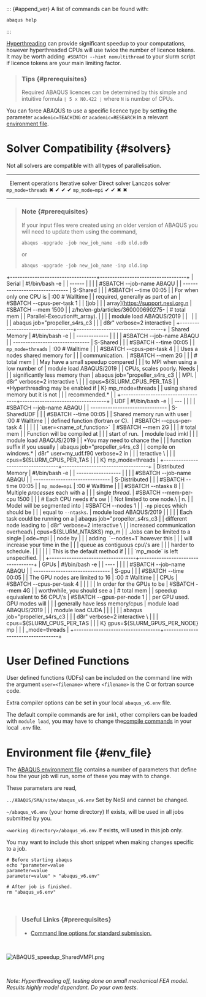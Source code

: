 ::: {#append_ver}
A list of commands can be found with:

    abaqus help
:::

[Hyperthreading](https://support.nesi.org.nz/hc/en-gb/articles/360000568236)
can provide significant speedup to your computations, however
hyperthreaded CPUs will use twice the number of licence tokens. It may
be worth adding  `#SBATCH --hint nomultithread` to your slurm script if
licence tokens are your main limiting factor.

<div>

</div>

<div>

> ### Tips {#prerequisites}
>
> Required ABAQUS licences can be determined by this simple and
> intuitive formula `⌊ 5 x N0.422 ⌋` where `N` is number of CPUs.

</div>

You can force ABAQUS to use a specific licence type by setting the
parameter `academic=TEACHING` or `academic=RESEARCH` in a relevant
[environment file](#env_file).

Solver Compatibility {#solvers}
====================

Not all solvers are compatible with all types of parallelisation.

  ------------------- -------------------- ------------------ --------------- ----------------
                      Element operations   Iterative solver   Direct solver   Lanczos solver
  `mp_mode=threads`   ✖                    ✔                  ✔               ✔
  `mp_mode=mpi`       ✔                    ✔                  ✖               ✖
  ------------------- -------------------- ------------------ --------------- ----------------

> ### Note {#prerequisites}
>
> If your input files were created using an older version of ABAQUS you
> will need to update them using the command,
>
>     abaqus -upgrade -job new_job_name -odb old.odb
>
> or
>
>     abaqus -upgrade -job new_job_name -inp old.inp

+-----------------------------------+-----------------------------------+
| Serial                            |     #!/bin/bash -e                |
| ------                            |                                   |
|                                   |     #SBATCH --job-name      ABAQU |
| -------------------------------   | S-Shared                          |
|                                   |     #SBATCH --time          00:05 |
| For when only one CPU is          | :00       # Walltime              |
| required, generally as part of an |     #SBATCH --cpus-per-task 1     |
| [job                              |                                   |
| array](https://support.nesi.org.n |     #SBATCH --mem           1500  |
| z/hc/en-gb/articles/360000690275- |          # total mem              |
| Parallel-Execution#t_array).      |                                   |
|                                   |     module load ABAQUS/2019       |
|                                   |                                   |
|                                   |     abaqus job="propeller_s4rs_c3 |
|                                   | d8r" verbose=2 interactive        |
+-----------------------------------+-----------------------------------+
| Shared Memory                     |     #!/bin/bash -e                |
| -------------                     |                                   |
|                                   |     #SBATCH --job-name      ABAQU |
| -------------------------------   | S-Shared                          |
|                                   |     #SBATCH --time          00:05 |
| `mp_mode=threads`                 | :00       # Walltime              |
|                                   |     #SBATCH --cpus-per-task 4     |
| Uses a nodes shared memory for    |                                   |
| communication.                    |     #SBATCH --mem           2G    |
|                                   |      # total mem                  |
| May have a small speedup compared |                                   |
| to MPI when using a low number of |     module load ABAQUS/2019       |
| CPUs, scales poorly. Needs        |                                   |
| significantly less memory than    |     abaqus job="propeller_s4rs_c3 |
| MPI.                              | d8r" verbose=2 interactive \      |
|                                   |         cpus=${SLURM_CPUS_PER_TAS |
| *Hyperthreading may be enabled if | K} mp_mode=threads                |
| using shared memory but it is not |                                   |
| recommended.*                     |                                   |
+-----------------------------------+-----------------------------------+
| UDF                               |     #!/bin/bash -e                |
| ---                               |                                   |
|                                   |     #SBATCH --job-name      ABAQU |
| -------------------------------   | S-SharedUDF                       |
|                                   |     #SBATCH --time          00:05 |
| Shared memory run with user       | :00       # Walltime              |
| defined function (fortran or C).  |     #SBATCH --cpus-per-task 4     |
|                                   |                                   |
| `user=<name_of_function>`         |     #SBATCH --mem           2G    |
|                                   |       # total mem                 |
| Function will be compiled at      |                                   |
| start of run.                     |     module load imkl              |
|                                   |     module load ABAQUS/2019       |
| *You may need to chance the       |                                   |
| function suffix if you usually    |     abaqus job="propeller_s4rs_c3 |
| compile on windows.*              | d8r" user=my_udf.f90 verbose=2 in |
|                                   | teractive \                       |
|                                   |         cpus=${SLURM_CPUS_PER_TAS |
|                                   | K} mp_mode=threads                |
+-----------------------------------+-----------------------------------+
| Distributed Memory                |     #!/bin/bash -e                |
| ------------------                |                                   |
|                                   |     #SBATCH --job-name      ABAQU |
| -------------------------------   | S-Distributed                     |
|                                   |     #SBATCH --time          00:05 |
| `mp_mode=mpi`                     | :00       # Walltime              |
|                                   |     #SBATCH --ntasks        8     |
| Multiple *processes* each with a  |                                   |
| single *thread*.                  |     #SBATCH --mem-per-cpu   1500  |
|                                   |          # Each CPU needs it's ow |
| Not limited to one node.\         | n.                                |
| Model will be segmented into      |     #SBATCH --nodes         1     |
| `-np` pieces which should be      |                                   |
| equal to `--ntasks`.              |     module load ABAQUS/2019       |
|                                   |                                   |
| Each task could be running on a   |     abaqus job="propeller_s4rs_c3 |
| different node leading to         | d8r" verbose=2 interactive \      |
| increased communication overhead\ |         cpus=${SLURM_NTASKS} mp_m |
| .Jobs can be limited to a single  | ode=mpi                           |
| node by                           |                                   |
| adding  `--nodes=1` however this  |                                   |
| will increase your time in the    |                                   |
| queue as contiguous cpu\'s are    |                                   |
| harder to schedule.               |                                   |
|                                   |                                   |
| This is the default method if     |                                   |
| `mp_mode` is left unspecified.    |                                   |
+-----------------------------------+-----------------------------------+
| GPUs                              |     #!/bin/bash -e                |
| ----                              |                                   |
|                                   |     #SBATCH --job-name      ABAQU |
| -------------------------------   | S-gpu                             |
|                                   |     #SBATCH --time          00:05 |
| The GPU nodes are limited to 16   | :00       # Walltime              |
| CPUs                              |     #SBATCH --cpus-per-task 4     |
|                                   |                                   |
| In order for the GPUs to be       |     #SBATCH --mem           4G    |
| worthwhile, you should see a      |       # total mem                 |
| speedup equivalent to 56 CPU\'s   |     #SBATCH --gpus-per-node 1     |
| per GPU used. GPU modes will      |                                   |
| generally have less memory/cpus   |     module load ABAQUS/2019       |
|                                   |     module load CUDA              |
|                                   |                                   |
|                                   |     abaqus job="propeller_s4rs_c3 |
|                                   | d8r" verbose=2 interactive \      |
|                                   |         cpus=${SLURM_CPUS_PER_TAS |
|                                   | K} gpus=${SLURM_GPUS_PER_NODE} mp |
|                                   | _mode=threads                     |
+-----------------------------------+-----------------------------------+

User Defined Functions 
=======================

User defined functions (UDFs) can be included on the command line with
the argument `user=<filename>` where `<filename>` is the C or fortran
source code.

Extra compiler options can be set in your local `abaqus_v6.env` file.

The default compile commands are for `imkl`, other compilers can be
loaded with `module load`, you may have to change the[compile
commands](https://support.nesi.org.nz/hc/en-gb/articles/360000329015) in
your local `.env` file.

Environment file {#env_file}
================

The [ABAQUS environment
file](http://media.3ds.com/support/simulia/public/v613/installation-and-licensing-guides/books/sgb/default.htm?startat=ch04s01.html) contains
a number of parameters that define how the your job will run, some of
these you may with to change.

These parameters are read, 

`../ABAQUS/SMA/site/abaqus_v6.env` Set by NeSI and cannot be changed.

`~/abaqus_v6.env` (your home directory) If exists, will be used in all
jobs submitted by you.

`<working directory>/abaqus_v6.env` If exists, will used in this job
only.

You may want to include this short snippet when making changes specific
to a job.

    # Before starting abaqus
    echo "parameter=value
    parameter=value
    parameter=value" > "abaqus_v6.env"

    # After job is finished.
    rm "abaqus_v6.env"

 

> ### Useful Links {#prerequisites}
>
> -   [Command line options for standard
>     submission.](https://www.sharcnet.ca/Software/Abaqus610/Documentation/docs/v6.10/books/usb/default.htm?startat=pt01ch03s02abx02.html)

 

![ABAQUS\_speedup\_SharedVMPI.png](https://support.nesi.org.nz/hc/article_attachments/360002123695/ABAQUS_speedup_SharedVMPI.png)

 

*Note: Hyperthreading off, testing done on small mechanical FEA model.
Results highly model dependant. Do your own tests.*
